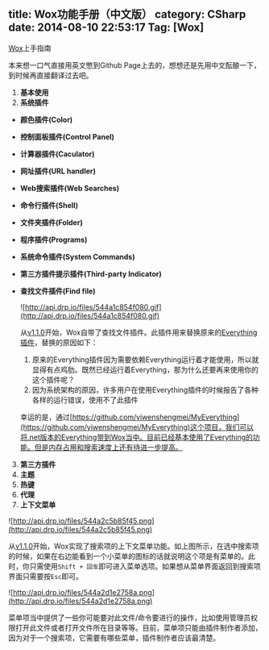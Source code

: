 title: Wox功能手册（中文版）
category: CSharp
date: 2014-08-10 22:53:17
Tag: [Wox]
---

[Wox]()上手指南
<!--more-->
本来想一口气直接用英文憋到Github Page上去的，想想还是先用中文酝酿一下，到时候再直接翻译过去吧。  

1. **基本使用**  
2. **系统插件** 
  * **颜色插件(Color)**
  * **控制面板插件(Control Panel)**
  * **计算器插件(Caculator)**
  * **网址插件(URL handler)**
  * **Web搜索插件(Web Searches)**
  * **命令行插件(Shell)**
  * **文件夹插件(Folder)**
  * **程序插件(Programs)**
  * **系统命令插件(System Commands)**
  * **第三方插件提示插件(Third-party Indicator)**
  * **查找文件插件(Find file)**  
  
    ![http://api.drp.io/files/544a1c854f080.gif](http://api.drp.io/files/544a1c854f080.gif)
  
    从[v1.1.0](https://github.com/qianlifeng/Wox/milestones/V1.1.0)开始，Wox自带了查找文件插件。此插件用来替换原来的[Everything插件](https://github.com/qianlifeng/Wox.Plugin.Everything)，替换的原因如下：
    1. 原来的Everything插件因为需要依赖Everything运行着才能使用，所以就显得有点鸡肋。既然已经运行着Everything，那为什么还要再来使用你的这个插件呢？
    2. 因为系统架构的原因，许多用户在使用Everything插件的时候报告了各种各样的运行错误，使用不了此插件  
    
    幸运的是，通过[https://github.com/yiwenshengmei/MyEverything](https://github.com/yiwenshengmei/MyEverything)这个项目，我们可以将.net版本的Everything带到Wox当中。目前已经基本使用了Everything的功能。但是内存占用和搜索速度上还有待进一步提高。
  
3. **第三方插件**
4. **主题**
5. **热键**
6. **代理**
7. **上下文菜单**  

  ![http://api.drp.io/files/544a2c5b85f45.png](http://api.drp.io/files/544a2c5b85f45.png)
  
  从[v1.1.0](https://github.com/qianlifeng/Wox/milestones/V1.1.0)开始，Wox实现了搜索项的上下文菜单功能。如上图所示，在选中搜索项的时候，如果在右边能看到一个小菜单的图标的话就说明这个项是有菜单的。此时，你只需使用`Shift + 回车`即可进入菜单选项。如果想从菜单界面返回到搜索项界面只需要按`Esc`即可。  
  
  ![http://api.drp.io/files/544a2d1e2758a.png](http://api.drp.io/files/544a2d1e2758a.png)  
  
  菜单项当中提供了一些你可能要对此文件/命令要进行的操作，比如使用管理员权限打开此文件或者打开文件所在目录等等。目前，菜单项只能由插件制作者添加，因为对于一个搜索项，它需要有哪些菜单，插件制作者应该最清楚。

